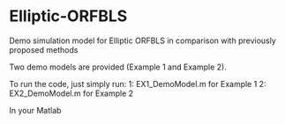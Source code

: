 # Elliptic-ORFBLS
Demo simulation model for Elliptic ORFBLS in comparison with previously proposed methods

Two demo models are provided (Example 1 and Example 2).

To run the code, just simply run:
1: EX1_DemoModel.m     for Example 1 
2: EX2_DemoModel.m     for Example 2

In your Matlab
